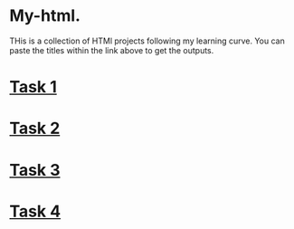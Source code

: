 # My-html.
THis is a collection of HTMl projects following my learning curve. You can paste the titles within the link above to get the outputs.

<a href= "./Questions answered.html" target="_blank"> <h1> Task 1</h1> </a>
<a href="./HTML tags.html" target="_blank" ><h1> Task 2 </h1></a>
<a href= "./Menu of a restaurant.html" target="_blank"> <h1> Task 3</h1> </a>
<a href="./Menu with hyperlinks.html" target="_blank" ><h1> Task 4 </h1></a>

